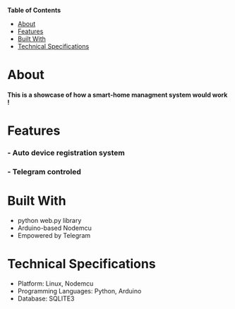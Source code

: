 **Table of Contents**
- [About](#about)
- [Features](#features)
- [Built With](#built-with)
- [Technical Specifications](#technical-specifications)

# About
#### This is a showcase of how a smart-home managment system would work !

# Features
### - Auto device registration system
### - Telegram controled

# Built With
- python web.py library
- Arduino-based Nodemcu
- Empowered by Telegram

# Technical Specifications
- Platform: Linux, Nodemcu
- Programming Languages: Python, Arduino
- Database: SQLITE3
